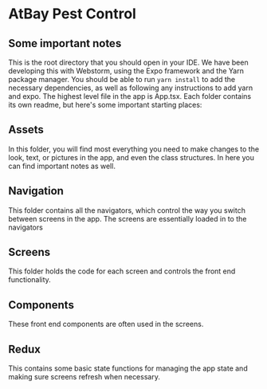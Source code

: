 # AtBay Pest Control
## Some important notes
This is the root directory that you should open in your IDE. We have been developing this with Webstorm, using the Expo framework and the Yarn package manager. You should be able to run `yarn install` to add the necessary dependencies, as well as following any instructions to add yarn and expo.
The highest level file in the app is App.tsx. Each folder contains its own readme, but here's some important starting places:
## Assets
In this folder, you will find most everything you need to make changes to the look, text, or pictures in the app, and even the class structures. In here you can find important notes as well.
## Navigation
This folder contains all the navigators, which control the way you switch between screens in the app. The screens are essentially loaded in to the navigators
## Screens
This folder holds the code for each screen and controls the front end functionality.
## Components
These front end components are often used in the screens.
## Redux
This contains some basic state functions for managing the app state and making sure screens refresh when necessary.
